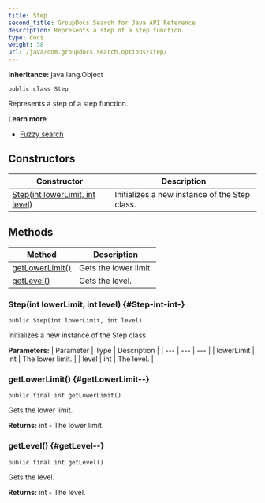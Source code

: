 ```yaml
---
title: Step
second_title: GroupDocs.Search for Java API Reference
description: Represents a step of a step function.
type: docs
weight: 38
url: /java/com.groupdocs.search.options/step/
---
```

**Inheritance:**
java.lang.Object
```
public class Step
```

Represents a step of a step function.

**Learn more**

 *  [Fuzzy search][]


[Fuzzy search]: https://docs.groupdocs.com/display/searchjava/Fuzzy+search
## Constructors

| Constructor | Description |
| --- | --- |
| [Step(int lowerLimit, int level)](#Step-int-int-) | Initializes a new instance of the  Step  class. |
## Methods

| Method | Description |
| --- | --- |
| [getLowerLimit()](#getLowerLimit--) | Gets the lower limit. |
| [getLevel()](#getLevel--) | Gets the level. |
### Step(int lowerLimit, int level) {#Step-int-int-}
```
public Step(int lowerLimit, int level)
```


Initializes a new instance of the  Step  class.

**Parameters:**
| Parameter | Type | Description |
| --- | --- | --- |
| lowerLimit | int | The lower limit. |
| level | int | The level. |

### getLowerLimit() {#getLowerLimit--}
```
public final int getLowerLimit()
```


Gets the lower limit.

**Returns:**
int - The lower limit.
### getLevel() {#getLevel--}
```
public final int getLevel()
```


Gets the level.

**Returns:**
int - The level.
